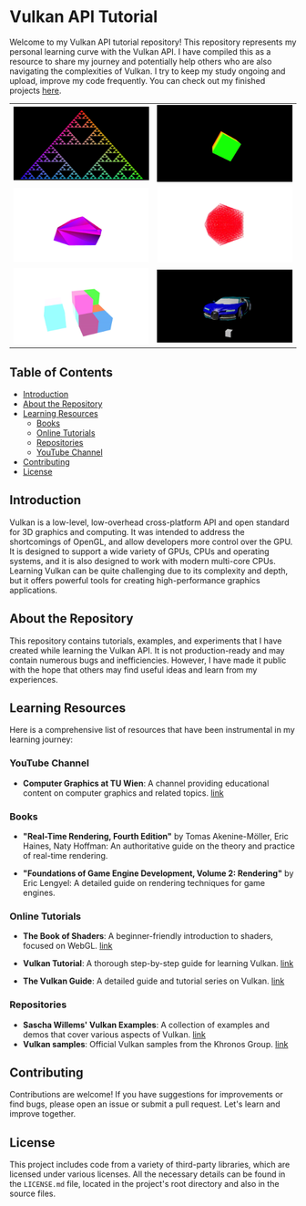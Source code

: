 # Vulkan API Tutorial

Welcome to my Vulkan API tutorial repository! This repository represents my personal learning curve with the Vulkan API. I have compiled this as a resource to share my journey and potentially help others who are also navigating the complexities of Vulkan. I try to keep my study ongoing and upload, improve my code frequently. You can check out my finished projects [here](https://github.com/szabo-krisztian/VkTutorial/tree/master/code/finished-projects).

<p align="center">
  <table style="border-collapse: collapse;">
    <tr>
      <td>
        <a href="https://github.com/szabo-krisztian/VkTutorial/tree/master/code/finished-projects/sierpinski-triangle" target="_blank">
          <img src="https://github.com/szabo-krisztian/VkTutorial/blob/master/images/fractal.png?raw=true" width="300" alt="Fractal"/>
        </a>
      </td>
      <td>
        <a href="https://github.com/szabo-krisztian/VkTutorial/tree/master/code/finished-projects/rotating-cube" target="_blank">
          <img src="https://github.com/szabo-krisztian/VkTutorial/blob/master/images/spinning_cube.gif" width="300" alt="Spinning Cube"/>
        </a>
      </td>
    </tr>
    <tr>
      <td>
        <a href="https://github.com/szabo-krisztian/VkTutorial/tree/master/code/finished-projects/mesh-shooter" target="_blank">
          <img src="https://github.com/szabo-krisztian/VkTutorial/blob/master/images/mesh_shooter.gif" width="300" alt="Mesh Shooter"/>
        </a>
      </td>
      <td>
        <a href="https://github.com/szabo-krisztian/VkTutorial/tree/master/code/finished-projects/mesh-division" target="_blank">
          <img src="https://github.com/szabo-krisztian/VkTutorial/blob/master/images/icosahedron.gif" width="300" alt="Icosahedron"/>
        </a>
      </td>
    </tr>
    <tr>
      <td>
        <a href="https://github.com/szabo-krisztian/VkTutorial/tree/master/code/finished-projects/cube-builder" target="_blank">
          <img src="https://github.com/szabo-krisztian/VkTutorial/blob/master/images/cube_builder.gif" width="300" alt="Cube Builder"/>
        </a>
      </td>
      <td>
        <a href="https://github.com/szabo-krisztian/VkTutorial/tree/master/code/finished-projects/model-loading" target="_blank">
          <img src="https://github.com/szabo-krisztian/VkTutorial/blob/master/images/bugatti.gif" width="300" alt="Bugatti"/>
        </a>
      </td>
    </tr>
  </table>
</p>

## Table of Contents
- [Introduction](#introduction)
- [About the Repository](#about-the-repository)
- [Learning Resources](#learning-resources)
  - [Books](#books)
  - [Online Tutorials](#online-tutorials)
  - [Repositories](#repositories)
  - [YouTube Channel](#youtube-channel)
- [Contributing](#contributing)
- [License](#license)

## Introduction

Vulkan is a low-level, low-overhead cross-platform API and open standard for 3D graphics and computing. It was intended to address the shortcomings of OpenGL, and allow developers more control over the GPU. It is designed to support a wide variety of GPUs, CPUs and operating systems, and it is also designed to work with modern multi-core CPUs. Learning Vulkan can be quite challenging due to its complexity and depth, but it offers powerful tools for creating high-performance graphics applications. 

## About the Repository

This repository contains tutorials, examples, and experiments that I have created while learning the Vulkan API. It is not production-ready and may contain numerous bugs and inefficiencies. However, I have made it public with the hope that others may find useful ideas and learn from my experiences.

## Learning Resources

Here is a comprehensive list of resources that have been instrumental in my learning journey:

### YouTube Channel
- **Computer Graphics at TU Wien**: A channel providing educational content on computer graphics and related topics. [link](https://www.youtube.com/@cgtuwien)

### Books
- **"Real-Time Rendering, Fourth Edition"** by Tomas Akenine-Möller, Eric Haines, Naty Hoffman: An authoritative guide on the theory and practice of real-time rendering.

- **"Foundations of Game Engine Development, Volume 2: Rendering"** by Eric Lengyel: A detailed guide on rendering techniques for game engines.

### Online Tutorials
- **The Book of Shaders**: A beginner-friendly introduction to shaders, focused on WebGL. [link](https://thebookofshaders.com/)

- **Vulkan Tutorial**: A thorough step-by-step guide for learning Vulkan. [link](https://vulkan-tutorial.com/)

- **The Vulkan Guide**: A detailed guide and tutorial series on Vulkan. [link](https://vkguide.dev/)

### Repositories
- **Sascha Willems' Vulkan Examples**: A collection of examples and demos that cover various aspects of Vulkan. [link](https://github.com/SaschaWillems/Vulkan)
- **Vulkan samples**: Official Vulkan samples from the Khronos Group. [link](https://github.com/KhronosGroup/Vulkan-Samples)

## Contributing

Contributions are welcome! If you have suggestions for improvements or find bugs, please open an issue or submit a pull request. Let's learn and improve together.

## License

This project includes code from a variety of third-party libraries, which are licensed under various licenses. All the necessary details can be found in the `LICENSE.md` file, located in the project's root directory and also in the source files.
